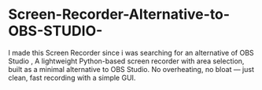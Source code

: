 # Screen-Recorder-Alternative-to-OBS-STUDIO-
I made this Screen Recorder since i was searching for an alternative of OBS Studio , A lightweight Python-based screen recorder with area selection, built as a minimal alternative to OBS Studio. No overheating, no bloat — just clean, fast recording with a simple GUI.
